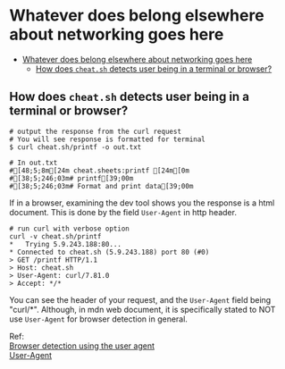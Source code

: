 # Whatever does belong elsewhere about networking goes here

<!--toc:start-->
- [Whatever does belong elsewhere about networking goes here](#whatever-does-belong-elsewhere-about-networking-goes-here)
  - [How does `cheat.sh` detects user being in a terminal or browser?](#how-does-cheatsh-detects-user-being-in-a-terminal-or-browser)
<!--toc:end-->

## How does `cheat.sh` detects user being in a terminal or browser?
```shell
# output the response from the curl request
# You will see response is formatted for terminal
$ curl cheat.sh/printf -o out.txt

# In out.txt
#[48;5;8m[24m cheat.sheets:printf [24m[0m
#[38;5;246;03m# printf[39;00m
#[38;5;246;03m# Format and print data[39;00m
```
If in a browser, examining the dev tool shows you the response is a html document.
This is done by the field `User-Agent` in http header.

```shell
# run curl with verbose option
curl -v cheat.sh/printf
*   Trying 5.9.243.188:80...
* Connected to cheat.sh (5.9.243.188) port 80 (#0)
> GET /printf HTTP/1.1
> Host: cheat.sh
> User-Agent: curl/7.81.0
> Accept: */*
```
You can see the header of your request, and the `User-Agent` field being "curl/\*".
Although, in mdn web document, it is specifically stated to NOT use `User-Agent` for browser detection in general.  

Ref:  
[Browser detection using the user agent](https://developer.mozilla.org/en-US/docs/Web/HTTP/Browser_detection_using_the_user_agent)  
[User-Agent](https://developer.mozilla.org/en-US/docs/Web/HTTP/Headers/User-Agent)
